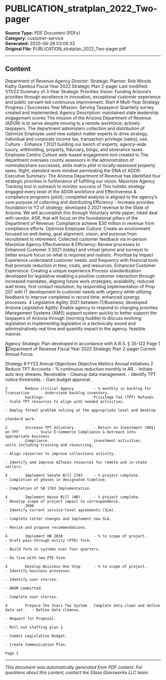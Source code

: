 ﻿# PUBLICATION_stratplan_2022_Two-pager

**Source Type:** PDF Document (PDFs)  
**Category:** customer-service  
**Generated:** 2025-06-26 03:06:33  
**Original File:** PUBLICATION_stratplan_2022_Two-pager.pdf

---

## Content

Department of Revenue                                                                                        Agency Director:
                                                                                                             Strategic Planner:
                                                                                                                                      Rob Woods
                                                                                                                                      Kathy Gamboa
Fiscal Year 2022 Strategic Plan 2-pager                                                                      Last modified:           1/11/22
                                                                                                               Summary of 3-Year Strategic Priorities
   Vision: Funding Arizona’s priorities through excellence in innovation,
   exceptional customer experience and public servant-led continuous
   improvement.                                                                                                     Start
                                                                                   #    Multi-Year Strategy                                 Progress / Successes
                                                                                                                    Year
   Mission: Serving Taxpayers!
                                                                                                                             Quarterly survey created and implemented;
   Agency Description:                                                                                                       maintained state leadership engagement scores
   The mission of the Arizona Department of Revenue (ADOR) is to serve                                                       despite moving to a remote workforce; actively
   taxpayers. The department administers collection and distribution of                Optimize Employee                     used new subject matter experts to drive strategy,
   individual and corporate income tax, transaction privilege (sales), use,            Culture - Enhance
                                                                                   1                               2021      building our bench of experts; agency-wide
   luxury, withholding, property, fiduciary, bingo, and severance taxes.               Employee Centric
                                                                                       Culture                               web-based engagement tool created to
   The department oversees county assessors in the administration of
                                                                                                                             nominate/share successes; skills matrix pilot in
   locally-assessed property taxes.
                                                                                                                             flight; standard work mindset permeating the DNA
                                                                                                                             of ADOR.
   Executive Summary:          The Arizona Department of Revenue has
   identified four strategic priorities in furtherance of fulfilling our vision.       Maximize Agency                       Tracking tool in outreach to monitor success of
   This holistic strategy engaged every level of the ADOR workforce and                Effectiveness &                       compliance programs (pilot); completed analysis
   is aligned to the agency’s core purpose of collecting and distributing              Efficiency - Increase                 provides foundation to Y2 of strategy; developed
                                                                                   2                               2021
   revenue to the State of Arizona. We will accomplish this through                    Voluntary                             white paper; inked deal with vendor, ASR, that will
   focus on the foundational pillars of the Department of Revenue:                     Compliance                            achieve $30 million in revenue from compliance
                                                                                                                             efforts.
   Optimize Employee Culture: Create an environment focused on
   well-being, goal alignment, vision, and purpose from recruitment to
   retirement.                                                                                                                Collected customer feedback via in-person
   Maximize Agency Effectiveness & Efficiency: Review processes to                     Enhanced Customer
                                                                                   3                               2021       (lobby) and virtual (phone and surveys) to better
   ensure focus on what is required and realistic. Prioritize by impact                Experience
                                                                                                                              understand customer needs.
   and frequency with financial tools that promote reduction in time,
   costs, and resources.
   Enhanced Customer Experience: Creating a unique experience                                                                Process standardization developed for legislative
   enabling a positive customer interaction through increased                                                                mandates, aligning future work strategies;
   availability, reduced wait times, first contact resolution, by responding                                                 implementation of Prop 207 with IT development
   to customer needs with urgency while utilizing feedback to improve                                                        completed in record time; enhanced synergy
   processes.                                                                      4   Legislative Agility         2021      between IT/Business; developed Arizona
   Legislative Agility: Enable agency to respond to changing priorities                                                      Management Systems (AMS) support system
   quickly to better support the taxpayers of Arizona through                                                                (morning huddle) to discuss evolving legislation in
   implementing legislation in a technically sound and administratively                                                      real time and quantify impact to the agency.
   feasible manner.

Agency Strategic Plan developed in accordance with A.R.S. § 35-122                                                                                                       Page 1
Department of Revenue
Fiscal Year 2022 Strategic Plan 2-pager                                                                                              Current Annual Focus

Strategy #    FY22 Annual Objectives                   Objective Metrics                                          Annual Initiatives
    2        Reduce TPT Accounts            - % continuous reduction monthly in AR.    - Initiate auto levy streams.
             Receivable                                                                - Cleanup data management.
                                                                                       - Identify TPT notice thresholds.
                                                                                       - Gain budget approval.

    2        Reduce critical Agency         - % monthly in backlog for Transaction     - Understand backlog inventory.
             backlogs.                      Privilege Tax (TPT) Refunds.               - Scale TPT resources to align with needed activities.
                                                                                       - Deploy formal problem solving at the appropriate level and develop
                                                                                       standard work.

    2        Increase TPT Voluntary         - Return on Investment (ROI) on TPT        - Scale E-Commerce Compliance & Outreach into appropriate business
             Compliance.                    investment activities.                     units including training and resourcing.
                                                                                       - Align resources to improve collections activity.
                                                                                       - Identify and improve AZTaxes resources for remote and in-state sellers.

    4        Implement Senate Bill 1783     - % project complete.                      - Completion of phases in designated timeline.
                                                                                       - Completion of SB 1783 Implementation.

    4        Implement House Bill (HB)      - % project complete.                      - Develop scope of project impact to correspondence.
             2696                                                                      - Identify current service-level agreements (SLA).
                                                                                       - Complete letter changes and implement new SLA.
                                                                                       - Revise and propose recommendations.

    4        Implement HB 2838              - % to scope of project.                   - Draft pass-through entity (PTE) form.
                                                                                       - Build form in systems over four quarters.
                                                                                       - Go live with new PTE form.

    4        Develop Business One Stop      - % to scope of project.                   - Identify business processes.
                                                                                       - Identify user stories.
                                                                                       - ADOR committed.
                                                                                       - Complete user stories.

    4        Prepare the Stars Tax System   Complete data clean and define data set.   - Define data cleanse.
                                                                                       - Request for Proposal.
                                                                                       - Roll out staffing plan 1.
                                                                                       - Submit Legislative Budget.
                                                                                       - Create Communication Plan.
                                                                                                                                                            Page 2

---

*This document was automatically generated from PDF content. For questions about this content, contact the Glaze Glassworks LLC team.*
